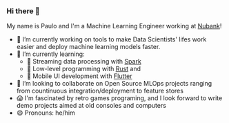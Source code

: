 ### Hi there 👋

My name is Paulo and I'm a Machine Learning Engineer working at [Nubank](https://nubank.com.br/en/)! 

- 🔭 I’m currently working on tools to make Data Scientists' lifes work easier and deploy machine learning models faster.
- 🌱 I’m currently learning:
  -   🌊 Streaming data processing with [Spark](http://spark.apache.org/docs/latest/structured-streaming-programming-guide.html)
  -   🦀 Low-level programming with [Rust](https://www.rust-lang.org/) and
  -   📱 Mobile UI development with [Flutter](https://flutter.dev/)  
- 👯 I’m looking to collaborate on Open Source MLOps projects ranging from countinuous integration/deployment to feature stores
- 😱 I'm fascinated by retro games programing, and I look forward to write demo projects aimed at old consoles and computers
- 😄 Pronouns: he/him
